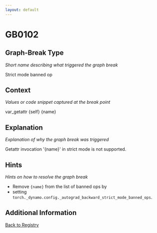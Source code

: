 ```yaml
---
layout: default
---
```

# GB0102

## Graph-Break Type
*Short name describing what triggered the graph break*

Strict mode banned op

## Context
*Values or code snippet captured at the break point*

var_getattr {self} {name}

## Explanation
*Explanation of why the graph break was triggered*

Getattr invocation '{name}' in strict mode is not supported.

## Hints
*Hints on how to resolve the graph break*

- Remove `{name}` from the list of banned ops by 
- setting `torch._dynamo.config._autograd_backward_strict_mode_banned_ops`.


## Additional Information

<!-- ADDITIONAL INFORMATION START - Add custom information below this line -->

<!-- ADDITIONAL INFORMATION END -->

[Back to Registry](../index.html)
